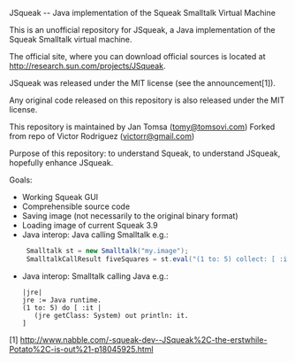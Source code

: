 JSqueak -- Java implementation of the Squeak Smalltalk Virtual Machine

This is an unofficial repository for JSqueak, a Java 
implementation of the Squeak Smalltalk virtual machine.

The official site, where you can download official sources
is located at http://research.sun.com/projects/JSqueak.

JSqueak was released under the MIT license (see the announcement[1]).

Any original code released on this repository is also released under
the MIT license.

This repository is maintained by Jan Tomsa (tomy@tomsovi.com)
Forked from repo of Victor Rodriguez (victorr@gmail.com)

Purpose of this repository: to understand Squeak, to understand JSqueak, hopefully enhance JSqueak.

Goals:
* Working Squeak GUI
* Comprehensible source code
* Saving image (not necessarily to the original binary format)
* Loading image of current Squeak 3.9
* Java interop: Java calling Smalltalk
   e.g.:
   ```java
    Smalltalk st = new Smalltalk("my.image");
    SmalltalkCallResult fiveSquares = st.eval("(1 to: 5) collect: [ :it | it*it ]");
   ```
* Java interop: Smalltalk calling Java
   e.g.:
   ```smalltalk
   |jre|
   jre := Java runtime.
   (1 to: 5) do [ :it |
      (jre getClass: System) out println: it. 
   ]
   ```

[1] http://www.nabble.com/-squeak-dev--JSqueak%2C-the-erstwhile-Potato%2C-is-out%21-p18045925.html
